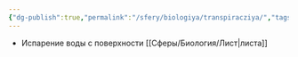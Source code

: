 ```yaml
---
{"dg-publish":true,"permalink":"/sfery/biologiya/transpiracziya/","tags":["Ботаника"]}
---
```


- Испарение воды с поверхности [[Сферы/Биология/Лист\|листа]]